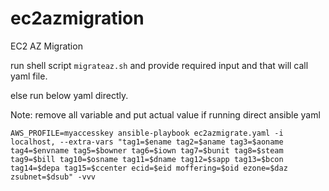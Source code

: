 # ec2azmigration
EC2 AZ Migration


run shell script `migrateaz.sh` and provide required input and that will call yaml file.

else run below yaml directly. 

Note: remove all variable and put actual value if running direct ansible yaml


```AWS_PROFILE=myaccesskey ansible-playbook ec2azmigrate.yaml -i localhost, --extra-vars "tag1=$ename tag2=$aname tag3=$aoname tag4=$envname tag5=$bowner tag6=$iown tag7=$bunit tag8=$steam tag9=$bill tag10=$osname tag11=$dname tag12=$sapp tag13=$bcon tag14=$depa tag15=$ccenter ecid=$eid moffering=$oid ezone=$daz zsubnet=$dsub" -vvv```
